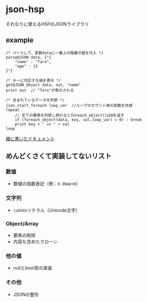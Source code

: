 # json-hsp
それなりに使えるHSPのJSONライブラリ

## example
```hsp
/* パースして、変数dataに一番上の階層の値を代入 */
parse@JSON data, {"{
    "name" : "Taro",
    "age" : 13 
}"}
```
```hsp
/* キーに対応する値を表示 */
get@JSON_Object data, out, "name"
print out  // "Taro"が表示される
```
```hsp
/* 含まれているデータを列挙 */
json_start_foreach loop_var  //ループのカウント用の変数を作成
repeat
    // 全ての要素を列挙し終わるとforeach_object()は0を返す
    if (foreach_object(data, key, val,loop_var) = 0) : break 
    print key + " => " + val
loop
```

[雑に書いたドキュメント](docs/index.md)
## めんどくさくて実装してないリスト
### 数値
- 数値の指数表記（例：`8.984e+8`）
### 文字列
- `\uXXXX`リテラル（Unicode文字）
### Object/Array
- 要素の削除
- 内容も含めたクローン
### 他の値
- nullとbool型の実装
### その他
- JSONの整形